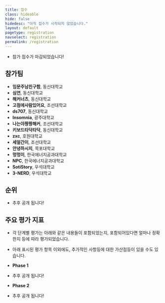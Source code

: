 ```yaml
---
title: 접수
class: hideable
hide: false
hidedesc: "아직 접수가 시작되지 않았습니다."
layout: default
pagetype: registration
navselect: registration
permalink: /registration
---
```



* 참가 접수가 마감되었습니다!

## 참가팀 

* **임문주남친구함**, 동신대학교
* **심연**, 동신대학교
* **해커너츠**, 동신대학교
* **고점에사람있어요**, 조선대학교
* **ds707**, 동신대학교
* **Insomnia**, 광주대학교
* **나는야짱짱해커**, 조선대학교
* **키보드타닥타닥**, 동신대학교
* **zxc**, 호원대학교
* **세얼간이**, 조선대학교
* **안녕하시지**, 목포대학교
* **멍멍이**, 한국에너지공과대학교
* **NPC**, 한국에너지공과대학교
* **SotiStory**, 우석대학교
* **3-NERD**, 우석대학교

## 순위

* 추후 공개 됩니다!

## 주요 평가 지표
* 각 단계별 평가는 아래와 같은 내용들이 포함되었는지, 포함되어있다면 얼마나 정확한지 등에 따라 평가되었습니다.
* 아래 표시된 평가 항목 이외에도, 추가적인 사항등에 대한 가산점등이 있을 수도 있습니다.

* **Phase 1**  
* 추후 공개 됩니다!
  
* **Phase 2**   
* 추후 공개 됩니다!



<!-- [새 창에서 보기](https://docs.google.com/forms/d/e/1FAIpQLSdlLooDw08T5JQCSOtVcx1sHs9s7_LcxAWxLJB8djLKivjNBQ/viewform?embedded=true){:target="_blank"}  

<embed id="submit-form" src="https://docs.google.com/forms/d/e/1FAIpQLSdlLooDw08T5JQCSOtVcx1sHs9s7_LcxAWxLJB8djLKivjNBQ/viewform?embedded=true" />

<style>
  embed#submit-form {
    display: block;
    margin: auto;
    width: 100%;
    height: 70vh;
    background: #fff;
    border-radius: .5em;
  }
</style> -->